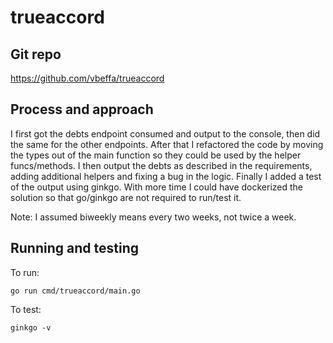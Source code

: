 # trueaccord

## Git repo

https://github.com/vbeffa/trueaccord

## Process and approach

I first got the debts endpoint consumed and output to the console, then did the same for the other endpoints. After that I refactored the code by moving the types out of the main function so they could be used by the helper funcs/methods. I then output the debts as described in the requirements, adding additional helpers and fixing a bug in the logic. Finally I added a test of the output using ginkgo. With more time I could have dockerized the solution so that go/ginkgo are not required to run/test it.

Note: I assumed biweekly means every two weeks, not twice a week.

## Running and testing

To run:

`go run cmd/trueaccord/main.go`

To test:

`ginkgo -v`
